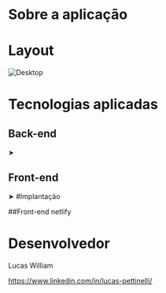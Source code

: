 # Sobre a aplicação

# Layout
![Desktop](https://namethis.png)

# Tecnologias aplicadas
## Back-end
➤ 
## Front-end 
➤ 
#Implantação

##Front-end netlify


# Desenvolvedor
Lucas William

https://www.linkedin.com/in/lucas-pettinelli/
